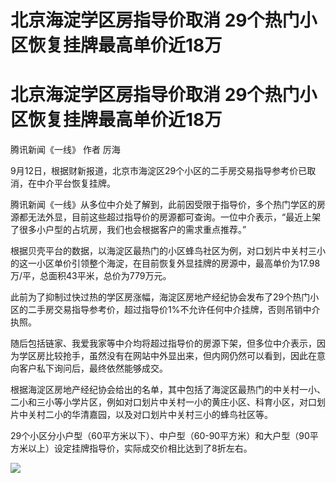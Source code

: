 # 北京海淀学区房指导价取消 29个热门小区恢复挂牌最高单价近18万

# 北京海淀学区房指导价取消 29个热门小区恢复挂牌最高单价近18万

腾讯新闻《一线》 作者 厉海

9月12日，根据财新报道，北京市海淀区29个小区的二手房交易指导参考价已取消，在中介平台恢复挂牌。

腾讯新闻《一线》从多位中介处了解到，此前因受限于指导价，多个热门学区的房源都无法外显，目前这些超过指导价的房源都可查询。一位中介表示，“最近上架了很多小户型的占坑房，我们也会根据客户的需求重点推荐。”

根据贝壳平台的数据，以海淀区最热门的小区蜂鸟社区为例，对口划片中关村三小的这一小区单价引领整个海淀，在目前恢复外显挂牌的房源中，最高单价为17.98万/平，总面积43平米，总价为779万元。

此前为了抑制过快过热的学区房涨幅，海淀区房地产经纪协会发布了29个热门小区的二手房交易指导参考价，超过指导价1%不允许任何中介挂牌，否则吊销中介执照。

随后包括链家、我爱我家等中介均将超过指导价的房源下架，但多位中介表示，因为学区房比较抢手，虽然没有在网站中外显出来，但内网仍然可以看到，因此在意向客户私下询问后，最终依然能够成交。

根据海淀区房地产经纪协会给出的名单，其中包括了海淀区最热门的中关村一小、二小和三小等小学片区，例如对口划片中关村一小的黄庄小区、科育小区，对口划片中关村二小的华清嘉园，以及对口划片中关村三小的蜂鸟社区等。

29个小区分小户型（60平方米以下）、中户型（60-90平方米）和大户型（90平方米以上）设定挂牌指导价，实际成交价相比达到了8折左右。

![](https://inews.gtimg.com/om_bt/OdFeziDdRwkNAMJ1LJpxTHe8yqjF1yFhSMguTclnwGzu4AA/1000)

